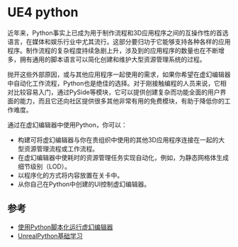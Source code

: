 # UE4 python

近年来，Python事实上已成为用于制作流程和3D应用程序之间的互操作性的首选语言，在媒体和娱乐行业中尤其流行。这部分要归功于它能够支持各种各样的应用程序。制作流程的复杂程度持续急剧上升，涉及到的应用程序的数量也在不断增多，拥有通用的脚本语言可以简化创建和维护大型资源管理系统的过程。

抛开这些外部原因，或与其他应用程序一起使用的需求，如果你希望在虚幻编辑器中自动化工作流程，Python也是绝佳的选择。对于刚接触编程的人员来说，它相对比较容易入门，通过PySide等模块，它可以提供创建复杂而功能全面的用户界面的能力，而且它还向社区提供很多其他非常有用的免费模块，有助于降低你的工作难度。

通过在虚幻编辑器中使用Python，你可以：

- 构建可将虚幻编辑器与你在贵组织中使用的其他3D应用程序连接在一起的大型资源管理流程或工作流程。
- 在虚幻编辑器中使耗时的资源管理任务实现自动化，例如，为静态网格体生成细节级别（LOD）。
- 以程序化的方式将内容放置在关卡中。
- 从你自己在Python中创建的UI控制虚幻编辑器。

## 参考

- [使用Python脚本化运行虚幻编辑器](https://dev.epicgames.com/documentation/en-us/unreal-engine/scripting-the-unreal-editor-using-python?application_version=5.4)
- [UnrealPython基础学习](https://vannyyuan.github.io/2021/01/26/unreal/UnrealPython%E5%9F%BA%E7%A1%80%E5%AD%A6%E4%B9%A0/)
